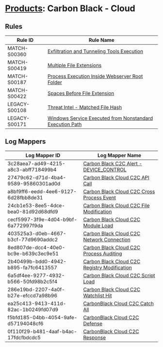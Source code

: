 # [Products](README.md): Carbon Black - Cloud

## Rules

|Rule ID|Rule Name|
|----|----|
|MATCH-S00360|[Exfiltration and Tunneling Tools Execution](../rules/MATCH-S00360.md)|
|MATCH-S00419|[Multiple File Extensions](../rules/MATCH-S00419.md)|
|MATCH-S00187|[Process Execution Inside Webserver Root Folder](../rules/MATCH-S00187.md)|
|MATCH-S00422|[Spaces Before File Extension](../rules/MATCH-S00422.md)|
|LEGACY-S00108|[Threat Intel - Matched File Hash](../rules/LEGACY-S00108.md)|
|LEGACY-S00171|[Windows Service Executed from Nonstandard Execution Path](../rules/LEGACY-S00171.md)|


## Log Mappers

|Log Mapper ID|Log Mapper Name|
|----|----|
|3c28aea7-ad49-4215-a8c3-abff718499b4|[Carbon Black C2C Alert - DEVICE_CONTROL](../mappings/3c28aea7-ad49-4215-a8c3-abff718499b4.md)|
|27479c62-d71d-4ba4-9589-95860301ad0d|[Carbon Black Cloud C2C API Call](../mappings/27479c62-d71d-4ba4-9589-95860301ad0d.md)|
|a8bf9ff6-eedd-4ee6-9127-6d28fbb8de31|[Carbon Black Cloud C2C Cross Process Event](../mappings/a8bf9ff6-eedd-4ee6-9127-6d28fbb8de31.md)|
|24cb1e53-8ee5-4dce-bea0-81d92d68dfd9|[Carbon Black Cloud C2C File Modification](../mappings/24cb1e53-8ee5-4dce-bea0-81d92d68dfd9.md)|
|cecf5997-3f9e-4d04-b9bf-6a772997f9da|[Carbon Black Cloud C2C Module Load](../mappings/cecf5997-3f9e-4d04-b9bf-6a772997f9da.md)|
|403525a3-d0eb-4667-b3cf-77d9690addc2|[Carbon Black Cloud C2C Network Connection](../mappings/403525a3-d0eb-4667-b3cf-77d9690addc2.md)|
|8ed807de-dcc4-40e0-bc9e-b639c3ec9e51|[Carbon Black Cloud C2C Process Auditing](../mappings/8ed807de-dcc4-40e0-bc9e-b639c3ec9e51.md)|
|2b40499b-bdd0-4942-b895-fa7fc6413557|[Carbon Black Cloud C2C Registry Modification](../mappings/2b40499b-bdd0-4942-b895-fa7fc6413557.md)|
|6a5df4ee-9277-4932-b566-50fd98b2c5f4|[Carbon Black Cloud C2C Script Load](../mappings/6a5df4ee-9277-4932-b566-50fd98b2c5f4.md)|
|286e19bd-2207-4a0f-b27e-efccd7a98b96|[Carbon Black Cloud C2C Watchlist Hit](../mappings/286e19bd-2207-4a0f-b27e-efccd7a98b96.md)|
|ea25c413-9413-411d-82ac-1b0249fd07d9|[CarbonBlack Cloud C2C Catch All](../mappings/ea25c413-9413-411d-82ac-1b0249fd07d9.md)|
|f5bfd185-04bb-4054-9afe-d57194048cf6|[CarbonBlack Cloud C2C Defense](../mappings/f5bfd185-04bb-4054-9afe-d57194048cf6.md)|
|0f110f29-b481-4aaf-b4ac-17fdcfbdcdc5|[CarbonBlack Cloud C2C Response](../mappings/0f110f29-b481-4aaf-b4ac-17fdcfbdcdc5.md)|


